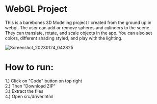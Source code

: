 # WebGL Project
 This is a barebones 3D Modeling project I created from the ground up in webgl. The user can add or remove spheres and cylinders to the scene.
 They can translate, rotate, and scale objects in the app. You can also set colors, different shading styled, and play with the lighting. 
 
![Screenshot_20230124_042825](https://user-images.githubusercontent.com/22452121/214452741-66d51baa-e7bd-4041-9316-94436aa8b94e.png)

# How to run:
1.) Click on "Code" button on top right <br>
2.) Then "Download ZIP"<br>
3.) Extract the files<br>
4.) Open src/driver.html
